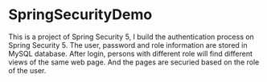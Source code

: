 # SpringSecurityDemo
This is a project of Spring Security 5, I build the authentication process on Spring Security 5. The user, password and role information are stored in MySQL database. After login, persons with different role will find different views of the same web page. And the pages are securied based on the role of the user.
